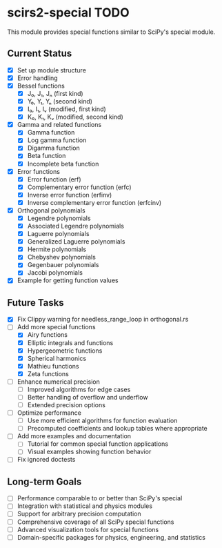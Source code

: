 # scirs2-special TODO

This module provides special functions similar to SciPy's special module.

## Current Status

- [x] Set up module structure
- [x] Error handling
- [x] Bessel functions
  - [x] J₀, J₁, Jₙ (first kind)
  - [x] Y₀, Y₁, Yₙ (second kind)
  - [x] I₀, I₁, Iᵥ (modified, first kind)
  - [x] K₀, K₁, Kᵥ (modified, second kind)
- [x] Gamma and related functions
  - [x] Gamma function
  - [x] Log gamma function
  - [x] Digamma function
  - [x] Beta function
  - [x] Incomplete beta function
- [x] Error functions
  - [x] Error function (erf)
  - [x] Complementary error function (erfc)
  - [x] Inverse error function (erfinv)
  - [x] Inverse complementary error function (erfcinv)
- [x] Orthogonal polynomials
  - [x] Legendre polynomials
  - [x] Associated Legendre polynomials
  - [x] Laguerre polynomials
  - [x] Generalized Laguerre polynomials
  - [x] Hermite polynomials
  - [x] Chebyshev polynomials
  - [x] Gegenbauer polynomials
  - [x] Jacobi polynomials
- [x] Example for getting function values

## Future Tasks

- [x] Fix Clippy warning for needless_range_loop in orthogonal.rs
- [ ] Add more special functions
  - [x] Airy functions
  - [x] Elliptic integrals and functions
  - [x] Hypergeometric functions
  - [x] Spherical harmonics
  - [x] Mathieu functions
  - [x] Zeta functions
- [ ] Enhance numerical precision
  - [ ] Improved algorithms for edge cases
  - [ ] Better handling of overflow and underflow
  - [ ] Extended precision options
- [ ] Optimize performance
  - [ ] Use more efficient algorithms for function evaluation
  - [ ] Precomputed coefficients and lookup tables where appropriate
- [ ] Add more examples and documentation
  - [ ] Tutorial for common special function applications
  - [ ] Visual examples showing function behavior
- [ ] Fix ignored doctests

## Long-term Goals

- [ ] Performance comparable to or better than SciPy's special
- [ ] Integration with statistical and physics modules
- [ ] Support for arbitrary precision computation
- [ ] Comprehensive coverage of all SciPy special functions
- [ ] Advanced visualization tools for special functions
- [ ] Domain-specific packages for physics, engineering, and statistics